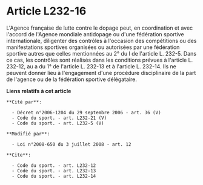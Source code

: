 # Article L232-16

L'Agence française de lutte contre le dopage peut, en coordination et avec l'accord de l'Agence mondiale antidopage ou d'une
fédération sportive internationale, diligenter des contrôles à l'occasion des compétitions ou des manifestations sportives
organisées ou autorisées par une fédération sportive autres que celles mentionnées au 2° du I de l'article L. 232-5. Dans ce
cas, les contrôles sont réalisés dans les conditions prévues à l'article L. 232-12, au a du 1° de l'article L. 232-13 et à
l'article L. 232-14. Ils ne peuvent donner lieu à l'engagement d'une procédure disciplinaire de la part de l'agence ou de la
fédération sportive délégataire.

**Liens relatifs à cet article**

	**Cité par**:

	  - Décret n°2006-1204 du 29 septembre 2006 - art. 36 (V)
	  - Code du sport. - art. L232-21 (V)
	  - Code du sport. - art. L232-5 (V)

	**Modifié par**:

	  - Loi n°2008-650 du 3 juillet 2008 - art. 12

	**Cite**:

	  - Code du sport. - art. L232-12
	  - Code du sport. - art. L232-13
	  - Code du sport. - art. L232-14
